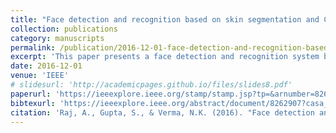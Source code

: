 ```yaml
---
title: "Face detection and recognition based on skin segmentation and CNN"
collection: publications
category: manuscripts
permalink: /publication/2016-12-01-face-detection-and-recognition-based-on-skin-segmentation-and-cnn
excerpt: 'This paper presents a face detection and recognition system based on skin segmentation and CNN, published in the "2016 11th International Conference on Industrial and Information Systems (ICIIS)".'
date: 2016-12-01
venue: 'IEEE'
# slidesurl: 'http://academicpages.github.io/files/slides8.pdf'
paperurl: 'https://ieeexplore.ieee.org/stamp/stamp.jsp?tp=&arnumber=8262907'
bibtexurl: 'https://ieeexplore.ieee.org/abstract/document/8262907?casa_token=Xk0TVXAp3acAAAAA:RicZPlKB-ltcrn1FnJXOdg96hxLOhS0axrH5sUjLmKvs2yFD5jq8LLEuWNhp0ISwynGmOifT'
citation: 'Raj, A., Gupta, S., & Verma, N.K. (2016). "Face detection and recognition based on skin segmentation and CNN." <i>2016 11th International Conference on Industrial and Information Systems (ICIIS)</i>, 54-59.'
---
```

